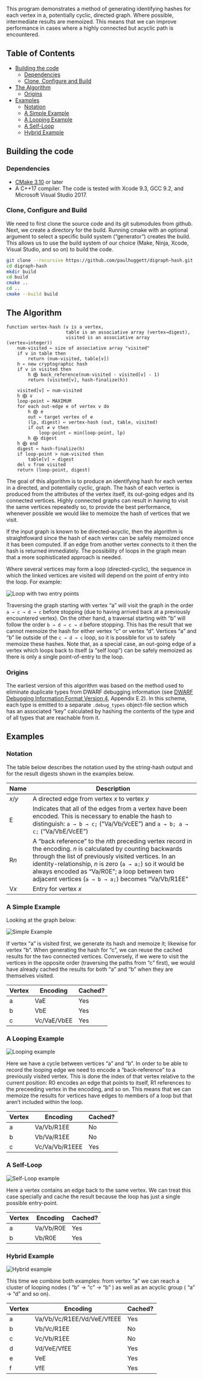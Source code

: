 This program demonstrates a method of generating identifying hashes for each vertex in a, potentially cyclic, directed graph. Where possible, intermediate results are memoized. This means that we can improve performance in cases where a highly connected but acyclic path is encountered.

## Table of Contents

*   [Building the code](#building-the-code)
    *   [Dependencies](#dependencies)
    *   [Clone, Configure and Build](#clone-configure-and-build)
*   [The Algorithm](#the-algorithm)
    *   [Origins](#origins)
*   [Examples](#examples)
    *   [Notation](#notation)
    *   [A Simple Example](#a-simple-example)
    *   [A Looping Example](#a-looping-example)
    *   [A Self\-Loop](#a-self-loop)
    *   [Hybrid Example](#hybrid-example)

## Building the code

### Dependencies

*   [CMake 3.10](https://cmake.org/download/) or later
*   A C++17 compiler. The code is tested with Xcode 9.3, GCC 9.2, and Microsoft Visual Studio 2017.

### Clone, Configure and Build

We need to first clone the source code and its git submodules from github. Next, we create a directory for the build. Running cmake with an optional argument to select a specific build system (“generator”) creates the build. This allows us to use the build system of our choice (Make, Ninja, Xcode, Visual Studio, and so on) to build the code.

~~~bash
git clone --recursive https://github.com/paulhuggett/digraph-hash.git
cd digraph-hash
mkdir build
cd build
cmake ..
cd ..
cmake --build build
~~~

## The Algorithm

~~~
function vertex-hash (v is a vertex,
                      table is an associative array (vertex→digest),
                      visited is an associative array (vertex→integer))
    num-visited ← size of associative array "visited"
    if v in table then
        return (num-visited, table[v])
    h ← new cryptographic hash
    if v in visited then
        h ⨁ back_reference(num-visited - visited[v] - 1)
        return (visited[v], hash-finalize(h))

    visited[v] ← num-visited
    h ⨁ v
    loop-point ← MAXIMUM
    for each out-edge e of vertex v do
        h ⨁ e
        out ← target vertex of e
        (lp, digest) ← vertex-hash (out, table, visited)
        if out ≠ v then
            loop-point ← min(loop-point, lp)
        h ⨁ digest
    h ⨁ end
    digest ← hash-finalize(h)
    if loop-point > num-visited then
        table[v] ← digest
    del v from visited
    return (loop-point, digest)
~~~

The goal of this algorithm is to produce an identifying hash for each vertex in a directed, and potentially cyclic, graph. The hash of each vertex is produced from the attributes of the vertex itself, its out-going edges and its connected vertices. Highly connected graphs can result in having to visit the same vertices repeatedly so, to provide the best performance, whenever possible we would like to memoize the hash of vertices that we visit.

If the input graph is known to be directed-acyclic, then the algorithm is straightfoward since the hash of each vertex can be safely memoized once it has been computed. If an edge from another vertex connects to it then the hash is returned immediately. The possibility of loops in the graph mean that a more sophisticated approach is needed.

Where several vertices may form a loop (directed-cyclic), the sequence in which the linked vertices are visited will depend on the point of entry into the loop. For example:

![Loop with two entry points](images/loop.svg)

Traversing the graph starting with vertex “a” will visit the graph in the order `a → c → d → c` before stopping (due to  having arrived back at a previously encountered vertex). On the other hand, a traversal starting with “b” will follow the order `b → d → c → d` before stopping. This has the result that we cannot memoize the hash for either vertex “c” or vertex “d”. Vertices “a” and “b” lie outside of the `c → d → c` loop, so it is possible for us to safely memoize these hashes. Note that, as a special case, an out-going edge of a vertex which loops back to itself (a “self loop”) can be safely memoized as there is only a single point-of-entry to the loop.

### Origins

The earliest version of this algorithm was based on the method used to eliminate duplicate types from DWARF debugging information (see [DWARF Debugging Information Format Version 4]((http://dwarfstd.org/doc/DWARF4.pdf)), Appendix E.2). In this scheme, each type is emitted to a separate `.debug_types` object-file section which has an associated “key” calculated by hashing the contents of the type and of all types that are reachable from it.

## Examples

### Notation

The table below describes the notation used by the string-hash output and for the result digests shown in the examples below.

| Name    | Description |
| ------- | ----------- |
| *x*/*y* | A directed edge from vertex *x* to vertex *y* |
| E       | Indicates that all of the edges from a vertex have been encoded. This is necessary to enable the hash to distinguish: `a → b → c;` (“Va/Vb/VcEE”) and `a → b; a → c;` (“Va/VbE/VcEE”) |
| R*n*    | A “back reference” to the *n*th preceding vertex record in the encoding. *n* is calculated by counting backwards through the list of previously visited vertices. In an identity-relationship, *n* is zero (`a → a;`) so it would be always encoded as “Va/R0E”; a loop between two adjacent vertices (`a → b → a;`) becomes “Va/Vb/R1EE” |
| V*x*    | Entry for vertex *x* |

### A Simple Example

Looking at the graph below:

![Simple Example](images/ex1.svg)

If vertex “a” is visited first, we generate its hash and memoize it; likewise for vertex “b”. When generating the hash for “c”, we can reuse the cached results for the two connected vertices. Conversely, if we were to visit the vertices in the opposite order (traversing the paths from “c” first), we would have already cached the results for both “a” and “b” when they are themselves visited.

| Vertex | Encoding      | Cached? |
| ------ | ------------- | ------- |
| a      | VaE           | Yes     |
| b      | VbE           | Yes     |
| c      | Vc/VaE/VbEE   | Yes     |

### A Looping Example

![Looping example](images/ex2.svg)

Here we have a cycle between vertices “a” and “b”. In order to be able to record the looping edge we need to encode a “back-reference” to a previously visited vertex. This is done the index of that vertex relative to the current position: R0 encodes an edge that points to itself, R1 references to the preceeding vertex in the encoding, and so on. This means that we can memoize the results for vertices have edges to members of a loop but that aren’t included within the loop.

| Vertex | Encoding         | Cached? |
| ------ | ---------------- | ------- |
| a      | Va/Vb/R1EE       | No      |
| b      | Vb/Va/R1EE       | No      |
| c      | Vc/Va/Vb/R1EEE   | Yes     |

### A Self-Loop

![Self-Loop example](images/self_loop.svg)

Here a vertex contains an edge back to the same vertex. We can treat this case specially and cache the result because the loop has just a single possible entry-point.

| Vertex | Encoding      | Cached? |
| ------ | ------------- | ------- |
| a      | Va/Vb/R0E     | Yes     |
| b      | Vb/R0E        | Yes     |

### Hybrid Example

![Hybrid example](images/hybrid.svg)

This time we combine both examples: from vertex “a” we can reach a cluster of looping nodes ( “b” → “c” → “b” ) as well as an acyclic group ( “a” → “d” and so on).

| Vertex | Encoding                   | Cached? |
| ------ | -------------------------- | ------- |
| a      | Va/Vb/Vc/R1EE/Vd/VeE/VfEEE | Yes     |
| b      | Vb/Vc/R1EE                 | No      |
| c      | Vc/Vb/R1EE                 | No      |
| d      | Vd/VeE/VfEE                | Yes     |
| e      | VeE                        | Yes     |
| f      | VfE                        | Yes     |

